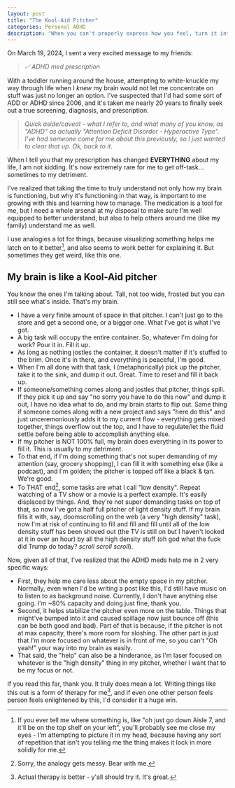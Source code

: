 ```yaml
---
layout: post
title: "The Kool-Aid Pitcher"
categories: Personal ADHD
description: "When you can't properly express how you feel, turn it into a weird analogy. Oh yeah!"
---
```


On March 19, 2024, I sent a very excited message to my friends:

> *✅ ADHD med prescription*

With a toddler running around the house, attempting to white-knuckle my way through life when I *knew* my brain would not let me concentrate on stuff was just no longer an option. I've suspected that I'd had some sort of ADD or ADHD since 2006, and it's taken me nearly 20 years to finally seek out a true screening, diagnosis, and prescription.

> *Quick aside/caveat - what I refer to, and what many of you know, as "ADHD" as actually "Attention Deficit Disorder - Hyperactive Type". I've had someone come for me about this previously, so I just wanted to clear that up. Ok, back to it.*

When I tell you that my prescription has changed **EVERYTHING** about my life, I am not kidding. It's now extremely rare for me to get off-task... sometimes to my detriment.

I've realized that taking the time to truly understand not only how my brain is functioning, but why it's functioning in that way, is important to me growing with this and learning how to manage. The medication is a tool for me, but I need a whole arsenal at my disposal to make sure I'm well equipped to better understand, but also to help others around me (like my family) understand me as well.

I use analogies a lot for things, because visualizing something helps me latch on to it better[^1], and also seems to work better for explaining it. But sometimes they get weird, like this one.

[^1]: If you ever tell me where something is, like "oh just go down Aisle 7, and it'll be on the top shelf on your left", you'll probably see me close my eyes - I'm attempting to picture it in my head, because having any sort of repetition that isn't you telling me the thing makes it lock in more solidly for me.

## My brain is like a Kool-Aid pitcher

You know the ones I'm talking about. Tall, not too wide, frosted but you can still see what's inside. That's my brain.

- I have a very finite amount of space in that pitcher. I can't just go to the store and get a second one, or a bigger one. What I've got is what I've got.
- A big task will occupy the entire container. So, whatever I'm doing for work? Pour it in. Fill it up.
- As long as nothing jostles the container, it doesn't matter if it's stuffed to the brim. Once it's in there, and everything is peaceful, I'm good.
- When I'm all done with that task, I (metaphorically) pick up the pitcher, take it to the sink, and dump it out. Great. Time to reset and fill it back up.
- If someone/something comes along and jostles that pitcher, things spill. If they pick it up and say "no sorry you have to do this now" and dump it out, I have no idea what to do, and my brain starts to flip out. Same thing if someone comes along with a new project and says "here do this" and just unceremoniously adds it to my current flow - everything gets mixed together, things overflow out the top, and I have to regulate/let the fluid settle before being able to accomplish anything else.
- If my pitcher is NOT 100% full, my brain does everything in its power to fill it. This is usually to my detriment.
- To that end, if I'm doing something that's not super demanding of my attention (say, grocery shopping), I can fill it with something else (like a podcast), and I'm golden; the pitcher is topped off like a black & tan. We're good.
- To THAT end[^2], some tasks are what I call "low density". Repeat watching of a TV show or a movie is a perfect example. It's easily displaced by things. And, they're not super demanding tasks on top of that, so now I've got a half full pitcher of light density stuff. If my brain fills it with, say, doomscrolling on the web (a very "high density" task), now I'm at risk of continuing to fill and fill and fill until all of the low density stuff has been shoved out (the TV is still on but I haven't looked at it in over an hour) by all the high density stuff (oh god what the fuck did Trump do today? *scroll scroll scroll*).

Now, given all of that, I've realized that the ADHD meds help me in 2 very specific ways:

- First, they help me care less about the empty space in my pitcher. Normally, even when I'd be writing a post like this, I'd still have music on to listen to as background noise. Currently, I don't have anything else going. I'm ~80% capacity and doing just fine, thank you.
- Second, it helps stabilize the pitcher even more on the table. Things that might've bumped into it and caused spillage now just bounce off (this can be both good and bad). Part of that is because, if the pitcher is not at max capacity, there's more room for sloshing. The other part is just that I'm more focused on whatever is in front of me, so you can't "Oh yeah!" your way into my brain as easily.
- That said, the "help" can also be a hinderance, as I'm laser focused on whatever is the "high density" thing in my pitcher, whether I want that to be my focus or not.

[^2]: Sorry, the analogy gets messy. Bear with me.

If you read this far, thank you. It truly does mean a lot. Writing things like this out is a form of therapy for me[^3], and if even one other person feels person feels enlightened by this, I'd consider it a huge win.

[^3]: Actual therapy is better - y'all should try it. It's great.
